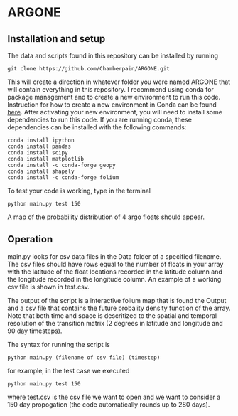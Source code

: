 # ARGONE

## Installation and setup
The data and scripts found in this repository can be installed by running
```
git clone https://github.com/Chamberpain/ARGONE.git
```
This will create a direction in whatever folder you were named ARGONE that will contain everything in this repository. I recommend using conda for package management and to create a new environment to run this code. Instruction for how to create a new environment in Conda can be found [here](https://conda.io/projects/conda/en/latest/user-guide/tasks/manage-environments.html#creating-an-environment-with-commands). After activating your new environment, you will need to install some dependencies to run this code. If you are running conda, these dependencies can be installed with the following commands: 
```
conda install ipython 
conda install pandas
conda install scipy   
conda install matplotlib
conda install -c conda-forge geopy
conda install shapely
conda install -c conda-forge folium
```
To test your code is working, type in the terminal 
```
python main.py test 150
```
A map of the probability distribution of 4 argo floats should appear. 
## Operation
main.py looks for csv data files in the Data folder of a specified filename. The csv files should have rows equal to the number of floats in your array with the latitude of the float locations recorded in the latitude column and the longitude recorded in the longitude column. An example of a working csv file is shown in test.csv.

The output of the script is a interactive folium map that is found the Output and a csv file that contains the future probality density function of the array. Note that both time and space is descritized to the spatial and temporal resolution of the transition matrix (2 degrees in latitude and longitude and 90 day timesteps). 

The syntax for running the script is 
```
python main.py (filename of csv file) (timestep)
```
for example, in the test case we executed
```
python main.py test 150
``` 
where test.csv is the csv file we want to open and we want to consider a 150 day propogation (the code automatically rounds up to 280 days).
